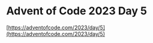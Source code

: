 # Advent of Code 2023 Day 5

[https://adventofcode.com/2023/day/5](https://adventofcode.com/2023/day/5)